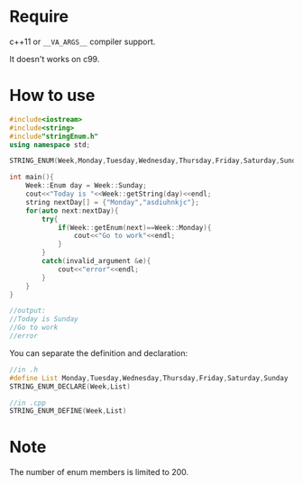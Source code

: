 # Require
c++11  or  `__VA_ARGS__` compiler support.

It doesn't works on c99.

# How to use

```c++
#include<iostream>
#include<string>
#include"stringEnum.h"
using namespace std;

STRING_ENUM(Week,Monday,Tuesday,Wednesday,Thursday,Friday,Saturday,Sunday)

int main(){
    Week::Enum day = Week::Sunday;
    cout<<"Today is "<<Week::getString(day)<<endl;
    string nextDay[] = {"Monday","asdiuhnkjc"};
    for(auto next:nextDay){
        try{
            if(Week::getEnum(next)==Week::Monday){
                cout<<"Go to work"<<endl;
            }
        }
        catch(invalid_argument &e){
            cout<<"error"<<endl;
        }
    }
}

//output:
//Today is Sunday
//Go to work
//error
```

You can separate the definition and declaration:
```c++
//in .h
#define List Monday,Tuesday,Wednesday,Thursday,Friday,Saturday,Sunday
STRING_ENUM_DECLARE(Week,List)

//in .cpp
STRING_ENUM_DEFINE(Week,List)
```

# Note
The number of enum members is limited to 200.